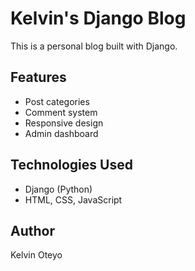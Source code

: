 # Kelvin's Django Blog 
 
This is a personal blog built with Django. 
 
## Features 
- Post categories 
- Comment system 
- Responsive design 
- Admin dashboard 
 
## Technologies Used 
- Django (Python) 
- HTML, CSS, JavaScript 
 
## Author 
Kelvin Oteyo 
